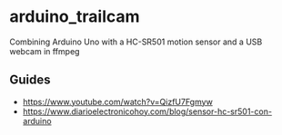 # arduino_trailcam
Combining Arduino Uno with a HC-SR501 motion sensor and a USB webcam in ffmpeg

## Guides
- https://www.youtube.com/watch?v=QizfU7Fgmyw
- https://www.diarioelectronicohoy.com/blog/sensor-hc-sr501-con-arduino
